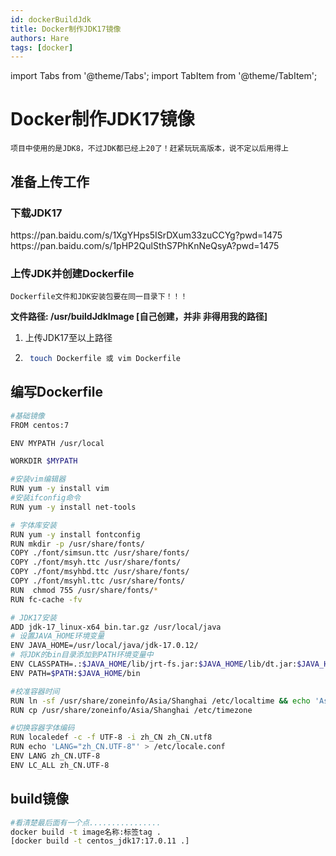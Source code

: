 ```yaml
---
id: dockerBuildJdk
title: Docker制作JDK17镜像
authors: Hare
tags: [docker]
---
```


import Tabs from '@theme/Tabs';
import TabItem from '@theme/TabItem';

# Docker制作JDK17镜像

~~~
项目中使用的是JDK8，不过JDK都已经上20了！赶紧玩玩高版本，说不定以后用得上
~~~

## 准备上传工作

### 下载JDK17

<Tabs>
  <TabItem value="JDK17.0.11" label="JDK17.0.11" default>
    https://pan.baidu.com/s/1XgYHps5ISrDXum33zuCCYg?pwd=1475
  </TabItem>
  <TabItem value="JDK17.0.10" label="JDK17.0.10">
   https://pan.baidu.com/s/1pHP2QulSthS7PhKnNeQsyA?pwd=1475
  </TabItem>
</Tabs>

### 上传JDK并创建Dockerfile
~~~warning[注意]
Dockerfile文件和JDK安装包要在同一目录下！！！
~~~

**文件路径: /usr/buildJdkImage [自己创建，并非 非得用我的路径]**
1. 上传JDK17至以上路径
2. ~~~bash
    touch Dockerfile 或 vim Dockerfile
   ~~~

## 编写Dockerfile

~~~bash title=‘Dockerfile文件’
#基础镜像
FROM centos:7

ENV MYPATH /usr/local

WORKDIR $MYPATH

#安装vim编辑器
RUN yum -y install vim
#安装ifconfig命令
RUN yum -y install net-tools

# 字体库安装
RUN yum -y install fontconfig
RUN mkdir -p /usr/share/fonts/
COPY ./font/simsun.ttc /usr/share/fonts/
COPY ./font/msyh.ttc /usr/share/fonts/
COPY ./font/msyhbd.ttc /usr/share/fonts/
COPY ./font/msyhl.ttc /usr/share/fonts/
RUN  chmod 755 /usr/share/fonts/*
RUN fc-cache -fv

# JDK17安装
ADD jdk-17_linux-x64_bin.tar.gz /usr/local/java
# 设置JAVA_HOME环境变量
ENV JAVA_HOME=/usr/local/java/jdk-17.0.12/
# 将JDK的bin目录添加到PATH环境变量中
ENV CLASSPATH=.:$JAVA_HOME/lib/jrt-fs.jar:$JAVA_HOME/lib/dt.jar:$JAVA_HOME/lib/tools.jar
ENV PATH=$PATH:$JAVA_HOME/bin

#校准容器时间
RUN ln -sf /usr/share/zoneinfo/Asia/Shanghai /etc/localtime && echo 'Asia/Shanghai' >/etc/timezone
RUN cp /usr/share/zoneinfo/Asia/Shanghai /etc/timezone

#切换容器字体编码
RUN localedef -c -f UTF-8 -i zh_CN zh_CN.utf8
RUN echo 'LANG="zh_CN.UTF-8"' > /etc/locale.conf
ENV LANG zh_CN.UTF-8
ENV LC_ALL zh_CN.UTF-8

~~~

## build镜像

~~~bash title='docker build'
#看清楚最后面有一个点................
docker build -t image名称:标签tag .
[docker build -t centos_jdk17:17.0.11 .]
~~~
